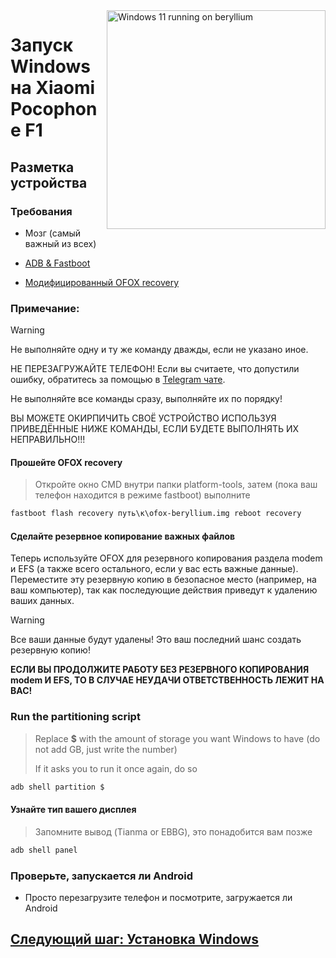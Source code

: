 <img align="right" src="https://github.com/n00b69/woa-beryllium/blob/main/beryllium.png" width="350" alt="Windows 11 running on beryllium">

# Запуск Windows на Xiaomi Pocophone F1

## Разметка устройства 

### Требования 
- Мозг (самый важный из всех)

- [ADB & Fastboot](https://developer.android.com/studio/releases/platform-tools)
  
- [Модифицированный OFOX recovery](https://github.com/n00b69/woa-beryllium/releases/tag/Recovery)

### Примечание:
> [!WARNING]  
> Не выполняйте одну и ту же команду дважды, если не указано иное.
> 
> НЕ ПЕРЕЗАГРУЖАЙТЕ ТЕЛЕФОН! Если вы считаете, что допустили ошибку, обратитесь за помощью в [Telegram чате](https://t.me/WinOnF1).
> 
> Не выполняйте все команды сразу, выполняйте их по порядку!
>
> ВЫ МОЖЕТЕ ОКИРПИЧИТЬ СВОЁ УСТРОЙСТВО ИСПОЛЬЗУЯ ПРИВЕДЁННЫЕ НИЖЕ КОМАНДЫ, ЕСЛИ БУДЕТЕ ВЫПОЛНЯТЬ ИХ НЕПРАВИЛЬНО!!!

#### Прошейте OFOX recovery
> Откройте окно CMD внутри папки platform-tools, затем (пока ваш телефон находится в режиме fastboot) выполните 
```cmd
fastboot flash recovery путь\к\ofox-beryllium.img reboot recovery
```

#### Сделайте резервное копирование важных файлов
Теперь используйте OFOX для резервного копирования раздела modem и EFS (а также всего остального, если у вас есть важные данные). Переместите эту резервную копию в безопасное место (например, на ваш компьютер), так как последующие действия приведут к удалению ваших данных.

> [!Warning]
> Все ваши данные будут удалены! Это ваш последний шанс создать резервную копию!
> 
> **ЕСЛИ ВЫ ПРОДОЛЖИТЕ РАБОТУ БЕЗ РЕЗЕРВНОГО КОПИРОВАНИЯ modem И EFS, ТО В СЛУЧАЕ НЕУДАЧИ ОТВЕТСТВЕННОСТЬ ЛЕЖИТ НА ВАС!**

### Run the partitioning script
> Replace **$** with the amount of storage you want Windows to have (do not add GB, just write the number)
> 
> If it asks you to run it once again, do so
```cmd
adb shell partition $
```

#### Узнайте тип вашего дисплея 
> Запомните вывод (Tianma or EBBG), это понадобится вам позже
```cmd
adb shell panel
```

### Проверьте, запускается ли Android 
- Просто перезагрузите телефон и посмотрите, загружается ли Android

## [Следующий шаг: Установка Windows](2-install-ru.md)










